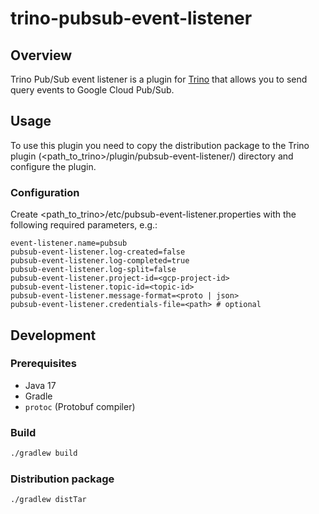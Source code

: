 # trino-pubsub-event-listener

## Overview

Trino Pub/Sub event listener is a plugin for [Trino](https://trino.io/) that allows you to send query events to Google Cloud Pub/Sub.

## Usage

To use this plugin you need to copy the distribution package to the Trino plugin (<path_to_trino>/plugin/pubsub-event-listener/) directory and configure the plugin.

### Configuration

Create <path_to_trino>/etc/pubsub-event-listener.properties with the following required parameters, e.g.:

```properties
event-listener.name=pubsub
pubsub-event-listener.log-created=false
pubsub-event-listener.log-completed=true
pubsub-event-listener.log-split=false
pubsub-event-listener.project-id=<gcp-project-id>
pubsub-event-listener.topic-id=<topic-id>
pubsub-event-listener.message-format=<proto | json>
pubsub-event-listener.credentials-file=<path> # optional
```

## Development

### Prerequisites

- Java 17
- Gradle
- `protoc` (Protobuf compiler)

### Build

```bash
./gradlew build
```

### Distribution package

```bash
./gradlew distTar
```

